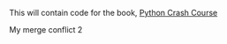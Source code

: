 This will contain code for the book, [Python Crash Course](https://ehmatthes.github.io/pcc_3e)


My merge conflict 2

